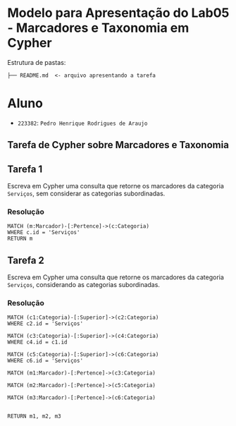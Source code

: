 # Modelo para Apresentação do Lab05 - Marcadores e Taxonomia em Cypher

Estrutura de pastas:

~~~
├── README.md  <- arquivo apresentando a tarefa
~~~

# Aluno
* `223382`: `Pedro Henrique Rodrigues de Araujo`

## Tarefa de Cypher sobre Marcadores e Taxonomia

## Tarefa 1

Escreva em Cypher uma consulta que retorne os marcadores da categoria `Serviços`, sem considerar as categorias subordinadas.

### Resolução
~~~cypher
MATCH (m:Marcador)-[:Pertence]->(c:Categoria)
WHERE c.id = 'Serviços'
RETURN m
~~~

## Tarefa 2

Escreva em Cypher uma consulta que retorne os marcadores da categoria `Serviços`, considerando as categorias subordinadas.

### Resolução
~~~cypher
MATCH (c1:Categoria)-[:Superior]->(c2:Categoria)
WHERE c2.id = 'Serviços'

MATCH (c3:Categoria)-[:Superior]->(c4:Categoria)
WHERE c4.id = c1.id

MATCH (c5:Categoria)-[:Superior]->(c6:Categoria)
WHERE c6.id = 'Serviços'

MATCH (m1:Marcador)-[:Pertence]->(c3:Categoria)

MATCH (m2:Marcador)-[:Pertence]->(c5:Categoria)

MATCH (m3:Marcador)-[:Pertence]->(c6:Categoria)


RETURN m1, m2, m3
~~~
